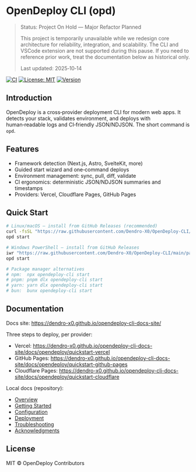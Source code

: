 # OpenDeploy CLI (opd)

> Status: Project On Hold — Major Refactor Planned
>
> This project is temporarily unavailable while we redesign core architecture for reliability, integration, and scalability. The CLI and VSCode extension are not supported during this pause. If you need to reference prior work, treat the documentation below as historical only.
>
> Last updated: 2025‑10‑14

[![CI](https://github.com/Dendro-X0/OpenDeploy-CLI/actions/workflows/ci.yml/badge.svg)](https://github.com/Dendro-X0/OpenDeploy-CLI/actions/workflows/ci.yml)
[![License: MIT](https://img.shields.io/badge/License-MIT-yellow.svg)](LICENSE)
[![Version](https://img.shields.io/github/v/tag/Dendro-X0/OpenDeploy-CLI?label=version)](https://github.com/Dendro-X0/OpenDeploy-CLI/releases)


## Introduction

OpenDeploy is a cross‑provider deployment CLI for modern web apps. It detects your stack, validates environment, and deploys with human‑readable logs and CI‑friendly JSON/NDJSON. The short command is `opd`.

## Features

- Framework detection (Next.js, Astro, SvelteKit, more)
- Guided start wizard and one‑command deploys
- Environment management: sync, pull, diff, validate
- CI ergonomics: deterministic JSON/NDJSON summaries and timestamps
- Providers: Vercel, Cloudflare Pages, GitHub Pages

## Quick Start

```bash
# Linux/macOS — install from GitHub Releases (recommended)
curl -fsSL "https://raw.githubusercontent.com/Dendro-X0/OpenDeploy-CLI/main/packages/cli/install/install.sh" | bash
opd start

# Windows PowerShell — install from GitHub Releases
iwr "https://raw.githubusercontent.com/Dendro-X0/OpenDeploy-CLI/main/packages/cli/install/install.ps1" -UseBasicParsing | iex
opd start

# Package manager alternatives
# npm:  npx opendeploy-cli start
# pnpm: pnpm dlx opendeploy-cli start
# yarn: yarn dlx opendeploy-cli start
# bun:  bunx opendeploy-cli start
```

## Documentation

Docs site: https://dendro-x0.github.io/opendeploy-cli-docs-site/

Three steps to deploy, per provider:

- Vercel: https://dendro-x0.github.io/opendeploy-cli-docs-site/docs/opendeploy/quickstart-vercel
- GitHub Pages: https://dendro-x0.github.io/opendeploy-cli-docs-site/docs/opendeploy/quickstart-github-pages
- Cloudflare Pages: https://dendro-x0.github.io/opendeploy-cli-docs-site/docs/opendeploy/quickstart-cloudflare

Local docs (repository):

- [Overview](docs/overview.md)
- [Getting Started](docs/getting-started.md)
- [Configuration](docs/configuration.md)
- [Deployment](docs/deployment.md)
- [Troubleshooting](docs/troubleshooting.md)
- [Acknowledgments](docs/acknowledgments.md)

## License

MIT © OpenDeploy Contributors

